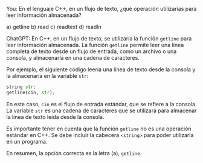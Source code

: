 You:
En el lenguaje C++, en un flujo de texto, ¿qué operación utilizarías para leer información almacenada?

a)	getline
b)	read
c)	readtext
d)	readln

ChatGPT:
En C++, en un flujo de texto, se utilizaría la función `getline` para leer información almacenada. La función `getline` permite leer una línea completa de texto desde un flujo de entrada, como un archivo o una consola, y almacenarla en una cadena de caracteres.

Por ejemplo, el siguiente código leería una línea de texto desde la consola y la almacenaría en la variable `str`:

```python
string str;
getline(cin, str);
```

En este caso, `cin` es el flujo de entrada estándar, que se refiere a la consola. La variable `str` es una cadena de caracteres que se utilizará para almacenar la línea de texto leída desde la consola.

Es importante tener en cuenta que la función `getline` no es una operación estándar en C++. Se debe incluir la cabecera `<string>` para poder utilizarla en un programa.

En resumen, la opción correcta es la letra (a), `getline`.
